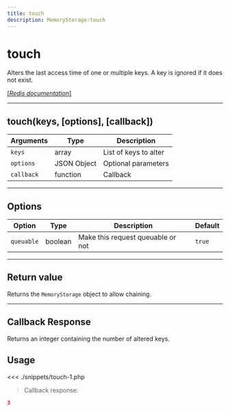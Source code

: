 ```yaml
---
title: touch
description: MemoryStorage:touch
---
```


# touch

Alters the last access time of one or multiple keys. A key is ignored if it does not exist.

[[_Redis documentation_]](https://redis.io/commands/touch)

---

## touch(keys, [options], [callback])

| Arguments  | Type        | Description           |
| ---------- | ----------- | --------------------- |
| `keys`     | array       | List of keys to alter |
| `options`  | JSON Object | Optional parameters   |
| `callback` | function    | Callback              |

---

## Options

| Option     | Type    | Description                       | Default |
| ---------- | ------- | --------------------------------- | ------- |
| `queuable` | boolean | Make this request queuable or not | `true`  |

---

## Return value

Returns the `MemoryStorage` object to allow chaining.

---

## Callback Response

Returns an integer containing the number of altered keys.

## Usage

<<< ./snippets/touch-1.php

> Callback response:

```json
3
```
